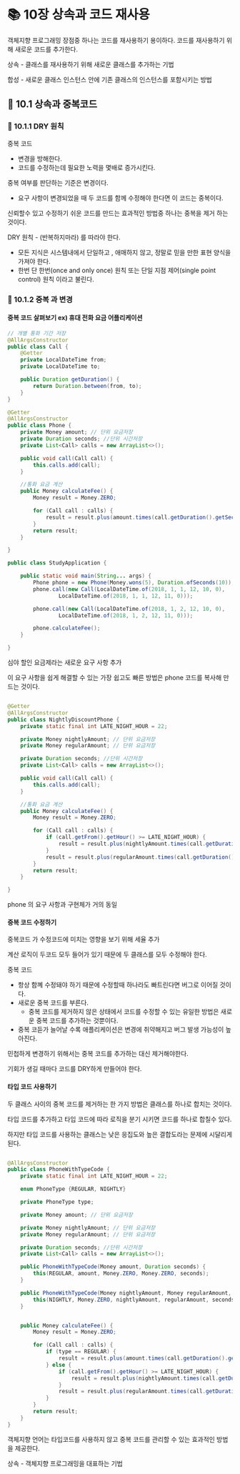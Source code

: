# 📚 10장 상속과 코드 재사용

객체지향 프로그래밍 장점중 하나는 코드를 재사용하기 용이하다. 코드를 재사용하기 위해 새로운 코드를 추가한다.

상속 - 클래스를 재사용하기 위해 새로운 클래스를 추가하는 기법

합성 - 새로운 클래스 인스턴스 안에 기존 클래스의 인스턴스를 포함시키는 방법

## 📖 10.1 상속과 중복코드

### 🔖 10.1.1 DRY 원칙

중복 코드

- 변경을 방해한다.
- 코드를 수정하는데 필요한 노력을 몇배로 증가시킨다.

중복 여부를 판단하는 기준은 변경이다.

- 요구 사항이 변경되었을 때 두 코드를 함께 수정해야 한다면 이 코드는 중복이다.

신뢰할수 있고 수정하기 쉬운 코드를 만드는 효과적인 방법중 하나는 중복을 제거 하는것이다.

DRY 원칙 - (반복하지마라) 를 따라야 한다.

- 모든 지식은 시스템내에서 단일하고 , 애매하지 않고, 정말로 믿을 만한 표현 양식을 가져야 한다.
- 한번 단 한번(once and only once) 원칙 또는 단일 지점 제어(single point control) 원칙 이라고 불린다.

### 🔖 10.1.2 중복 과 변경

#### 중복 코드 살펴보기 ex) 휴대 전화 요금 어플리케이션

```java
// 개별 통화 기간 저장 
@AllArgsConstructor
public class Call {
    @Getter
    private LocalDateTime from;
    private LocalDateTime to;

    public Duration getDuration() {
        return Duration.between(from, to);
    }
}

@Getter
@AllArgsConstructor
public class Phone {
    private Money amount; // 단위 요금저장
    private Duration seconds; //단위 시간저장
    private List<Call> calls = new ArrayList<>();

    public void call(Call call) {
        this.calls.add(call);
    }

    //통화 요금 계산
    public Money calculateFee() {
        Money result = Money.ZERO;

        for (Call call : calls) {
            result = result.plus(amount.times(call.getDuration().getSeconds() / seconds.getSeconds()));
        }
        return result;
    }

}

public class StudyApplication {

    public static void main(String... args) {
        Phone phone = new Phone(Money.wons(5), Duration.ofSeconds(10));
        phone.call(new Call(LocalDateTime.of(2018, 1, 1, 12, 10, 0),
                LocalDateTime.of(2018, 1, 1, 12, 11, 0)));

        phone.call(new Call(LocalDateTime.of(2018, 1, 2, 12, 10, 0),
                LocalDateTime.of(2018, 1, 2, 12, 11, 0)));

        phone.calculateFee();
    }

}
```

심야 할인 요금제라는 새로운 요구 사항 추가

이 요구 사항을 쉽게 해결할 수 있는 가장 쉽고도 빠른 방법은 phone 코드를 복사해 만드는 것이다.

```java

@Getter
@AllArgsConstructor
public class NightlyDiscountPhone {
    private static final int LATE_NIGHT_HOUR = 22;

    private Money nightlyAmount; // 단위 요금저장
    private Money regularAmount; // 단위 요금저장

    private Duration seconds; //단위 시간저장
    private List<Call> calls = new ArrayList<>();

    public void call(Call call) {
        this.calls.add(call);
    }

    //통화 요금 계산
    public Money calculateFee() {
        Money result = Money.ZERO;

        for (Call call : calls) {
            if (call.getFrom().getHour() >= LATE_NIGHT_HOUR) {
                result = result.plus(nightlyAmount.times(call.getDuration().getSeconds() / seconds.getSeconds()));
            }
            result = result.plus(regularAmount.times(call.getDuration().getSeconds() / seconds.getSeconds()));
        }
        return result;
    }

}
```

phone 의 요구 사항과 구현체가 거의 동일

#### 중복 코드 수정하기

중복코드 가 수정코드에 미치는 영향을 보기 위해 세율 추가

계산 로직이 두코드 모두 들어가 있기 때문에 두 클래스를 모두 수정해야 한다.

중복 코드

- 항상 함꼐 수정돼야 하기 때문에 수정할때 하나라도 빠트린다면 버그로 이어질 것이다.
- 새로운 중복 코드를 부른다.
    - 중복 코드를 제거하지 않은 상태에서 코드를 수정할 수 있는 유일한 방법은 새로운 중복 코드를 추가하는 것뿐이다.
- 중복 코듣가 늘어날 수록 애플리케이션은 변경에 취약해지고 버그 발생 가능성이 높아진다.

민첩하게 변경하기 위해서는 중복 코드를 추가하는 대신 제거해야한다.

기회가 생길 때마다 코드를 DRY하게 만들어야 한다.

#### 타입 코드 사용하기

두 클래스 사이의 중복 코드를 제거하는 한 가지 방법은 클래스를 하나로 합치는 것이다.

타입 코드를 추가하고 타입 코드에 따라 로직을 분기 시키면 코드를 하나로 합칠수 있다.

하지만 타입 코드를 사용하는 클래스는 낮은 응집도와 높은 결합도라는 문제에 시달리게 된다.

```java

@AllArgsConstructor
public class PhoneWithTypeCode {
    private static final int LATE_NIGHT_HOUR = 22;

    enum PhoneType {REGULAR, NIGHTLY}

    private PhoneType type;

    private Money amount; // 단위 요금저장

    private Money nightlyAmount; // 단위 요금저장
    private Money regularAmount; // 단위 요금저장

    private Duration seconds; //단위 시간저장
    private List<Call> calls = new ArrayList<>();

    public PhoneWithTypeCode(Money amount, Duration seconds) {
        this(REGULAR, amount, Money.ZERO, Money.ZERO, seconds);
    }

    public PhoneWithTypeCode(Money nightlyAmount, Money regularAmount, Duration seconds) {
        this(NIGHTLY, Money.ZERO, nightlyAmount, regularAmount, seconds);
    }


    public Money calculateFee() {
        Money result = Money.ZERO;

        for (Call call : calls) {
            if (type == REGULAR) {
                result = result.plus(amount.times(call.getDuration().getSeconds() / seconds.getSeconds()));
            } else {
                if (call.getFrom().getHour() >= LATE_NIGHT_HOUR) {
                    result = result.plus(nightlyAmount.times(call.getDuration().getSeconds() / seconds.getSeconds()));
                }
                result = result.plus(regularAmount.times(call.getDuration().getSeconds() / seconds.getSeconds()));
            }
        }
        return result;
    }
}
```

객체지향 언어는 타입코드를 사용하지 않고 중복 코드를 관리할 수 있는 효과적인 방법을 제공한다.

상속 - 객체지향 프로그래밍을 대표하는 기법








